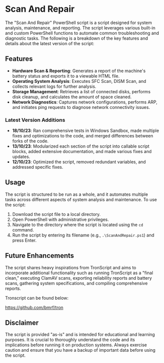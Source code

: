 # Scan And Repair
The "Scan And Repair" PowerShell script is a script designed for system analysis, maintenance, and reporting. The script leverages various built-in and custom PowerShell functions to automate common troubleshooting and diagnostic tasks. The following is a breakdown of the key features and details about the latest version of the script:

## Features
- **Hardware Scan & Reporting**: Generates a report of the machine's battery status and exports it to a viewable HTML file.
- **Operating System Analysis**: Executes SFC Scan, DISM Scan, and collects relevant logs for further analysis.
- **Storage Management**: Retrieves a list of connected disks, performs disk cleanup, and calculates the amount of space cleaned.
- **Network Diagnostics**: Captures network configurations, performs ARP, and initiates ping requests to diagnose network connectivity issues.

### Latest Version Additions
- **18/10/23**: Ran comprehensive tests in Windows Sandbox, made multiple fixes and optimizations to the code, and merged differences between forks of the code.
- **13/10/23**: Modularized each section of the script into callable script blocks, added extensive documentation, and made various fixes and updates.
- **12/10/23**: Optimized the script, removed redundant variables, and addressed specific fixes.

## Usage
The script is structured to be run as a whole, and it automates multiple tasks across different aspects of system analysis and maintenance. To use the script:
1. Download the script file to a local directory.
2. Open PowerShell with administrative privileges.
3. Navigate to the directory where the script is located using the `cd` command.
4. Run the script by entering its filename (e.g., `.\ScanAndRepair.ps1`) and press Enter.

## Future Enhancements
The script shares heavy inspirations from TronScript and aims to incorporate additional functionality such as running TronScript as a "final clean," executing ClamAV scans, exporting reliability reports and battery scans, gathering system specifications, and compiling comprehensive reports.

Tronscript can be found below:

https://github.com/bmrf/tron

## Disclaimer
The script is provided "as-is" and is intended for educational and learning purposes. It is crucial to thoroughly understand the code and its implications before running it on production systems. Always exercise caution and ensure that you have a backup of important data before using the script.

